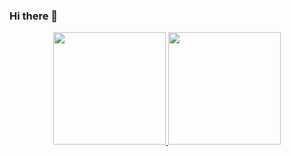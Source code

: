### Hi there 👋

<div align="center">
  <a href="https://github.com/rafaelwdc">
  <img height="180em" src="https://github-readme-stats.vercel.app/api?username=rafaelwdc&show_icons=true&theme=dark&include_all_commits=true&count_private=true"/>
  <img height="180em" src="https://github-readme-stats.vercel.app/api/top-langs/?username=rafaelwdc&layout=compact&langs_count=7&theme=dark"/>
</div>
